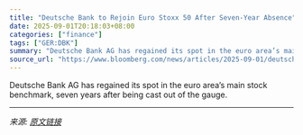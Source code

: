 ```yaml
---
title: "Deutsche Bank to Rejoin Euro Stoxx 50 After Seven-Year Absence"
date: 2025-09-01T20:18:03+08:00
categories: ["finance"]
tags: ["GER:DBK"]
summary: "Deutsche Bank AG has regained its spot in the euro area’s main stock benchmark, seven years after being cast out of the gauge."
source_url: "https://www.bloomberg.com/news/articles/2025-09-01/deutsche-bank-to-rejoin-euro-stoxx-50-after-seven-year-absence"
---
```


Deutsche Bank AG has regained its spot in the euro area’s main stock benchmark, seven years after being cast out of the gauge.

---

*来源: [原文链接](https://www.bloomberg.com/news/articles/2025-09-01/deutsche-bank-to-rejoin-euro-stoxx-50-after-seven-year-absence)*
